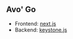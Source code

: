 ## Avo' Go

- Frontend: [next.js](https://nextjs.org/)
- Backend: [keystone.js](https://www.keystonejs.com/)